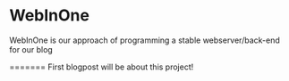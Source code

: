 # WebInOne
WebInOne is our approach of programming a stable webserver/back-end for our blog

=======
First blogpost will be about this project!
